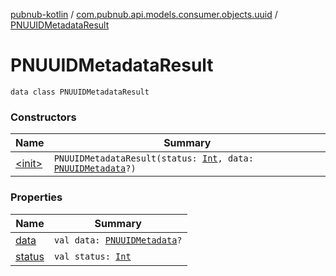[pubnub-kotlin](../../index.md) / [com.pubnub.api.models.consumer.objects.uuid](../index.md) / [PNUUIDMetadataResult](./index.md)

# PNUUIDMetadataResult

`data class PNUUIDMetadataResult`

### Constructors

| Name | Summary |
|---|---|
| [&lt;init&gt;](-init-.md) | `PNUUIDMetadataResult(status: `[`Int`](https://kotlinlang.org/api/latest/jvm/stdlib/kotlin/-int/index.html)`, data: `[`PNUUIDMetadata`](../-p-n-u-u-i-d-metadata/index.md)`?)` |

### Properties

| Name | Summary |
|---|---|
| [data](data.md) | `val data: `[`PNUUIDMetadata`](../-p-n-u-u-i-d-metadata/index.md)`?` |
| [status](status.md) | `val status: `[`Int`](https://kotlinlang.org/api/latest/jvm/stdlib/kotlin/-int/index.html) |
